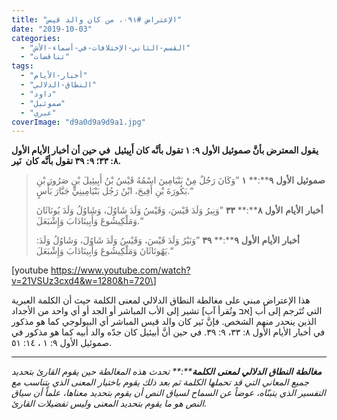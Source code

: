 ```yaml
---
title: "الإعتراض #٠٩١، من كان والد قيس"
date: "2019-10-03"
categories: 
  - "القسم-الثاني-الإختلافات-في-أسماء-الأش"
  - "تناقضات"
tags: 
  - "أخبار-الأيام"
  - "النطاق-الدلالي"
  - "داود"
  - "صموئيل"
  - "عبري"
coverImage: "d9a0d9a9d9a1.jpg"
---
```


**يقول المعترض بأنَّ صموئيل الأول ٩: ١ تقول بأنَّه كان أَبِيئيل  في حين أن أخبار الأيام الأول ٨: ٣٣؛ ٩: ٣٩ تقول بأنَّه كان  نَير.**

> **صموئيل** **الأول** **٩****:** **١** ”وَكَانَ رَجُلٌ مِنْ بَنْيَامِينَ اسْمُهُ قَيْسُ بْنُ أَبِيئِيلَ بْنِ صَرُورَ بْنِ بَكُورَةَ بْنِ أَفِيحَ، ابْنُ رَجُل بَنْيَامِينِيٍّ جَبَّارَ بَأْسٍ.“
> 
> **أخبار** **الأيام** **الأول** **٨****:** **٣٣** ”وَنِيرُ وَلَدَ قَيْسَ، وَقَيْسُ وَلَدَ شَاوُلَ، وَشَاوُلُ وَلَدَ يُونَاثَانَ وَمَلْكِيشُوعَ وَأَبِينَادَابَ وَإِشْبَعَلَ.“
> 
> **أخبار** **الأيام** **الأول** **٩****:** **٣٩** ”وَنَيْرُ وَلَدَ قَيْسَ، وَقَيْسُ وَلَدَ شَاوُلَ، وَشَاوُلُ وَلَدَ: يَهُونَاثَانَ وَمَلْكِيشُوعَ وَأَبِينَادَابَ وَإِشْبَعَلَ.“

\[youtube https://www.youtube.com/watch?v=21VSUz3cxd4&w=1280&h=720\]

هذا الإعتراض مبني على مغالطة النطاق الدلالي لمعنى الكلمة حيث أن الكلمة العبرية التي تُتَرجم إلى أب \[אב وتُقرأ آب\] تشير إلى الأب المباشر أو الجد أو أي واحد من الأجداد الذين ينحدر منهم الشخص. فإنَّ نَير كان والد قيس المباشر أي البيولوجي كما هو مذكور في أخبار الأيام الأول ٨: ٣٣، ٩: ٣٩. في حين أنَّ أبيئيل كان جدّه والد أبيه كما هو مذكور في صموئيل الأول ٩: ١ ، ١٤: ٥١.

* * *

_**مغالطة** **النطاق** **الدلالي** **لمعنى** **الكلمة****:** تحدث هذه المغالطة حين يقوم القارئ بتحديد جميع المعاني التي قد تحملها الكلمة ثم بعد ذلك يقوم باختيار المعنى الذي يتناسب مع التفسير الذي يتبنّاه، عوضاً عن السماح لسياق النص أن يقوم بتحديد معناها، علماً أن سياق النص هو ما يقوم بتحديد المعنى وليس تفضيلات القارئ._

